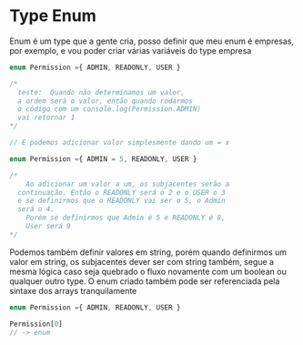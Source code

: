 # Type Enum

Enum é um type que a gente cria, posso definir que meu enum é empresas, por exemplo, e vou poder criar várias variáveis do type empresa

~~~ts
enum Permission ={ ADMIN, READONLY, USER }

/* 
  teste:  Quando não determinamos um valor, 
  a ordem será o valor, então quando rodarmos
  o código com um console.log(Permission.ADMIN) 
  vai retornar 1
*/
~~~

~~~ts
// E podemos adicionar valor simplesmente dando um = x

enum Permission ={ ADMIN = 5, READONLY, USER }

/* 
    Ao adicionar um valor a um, os subjacentes serão a 
  continuação. Então o READONLY será o 2 e o USER o 3
  e se definirmos que o READONLY vai ser o 5, o Admin 
  será o 4.
    Porém se definirmos que Admin é 5 e READONLY é 8, 
    User será 9
*/
~~~

Podemos também definir valores em string, porém quando definirmos um valor em string, os subjacentes dever ser com string também, segue a mesma lógica caso seja quebrado o fluxo novamente com um boolean ou qualquer outro type.
O enum criado também pode ser referenciada pela sintaxe dos arrays tranquilamente

~~~ts
enum Permission ={ ADMIN, READONLY, USER }

Permission[0]
// -> enum
~~~
